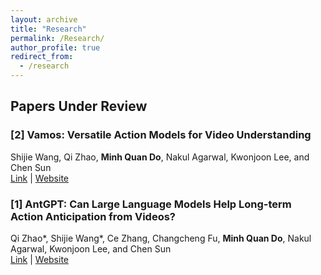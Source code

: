 ```yaml
---
layout: archive
title: "Research"
permalink: /Research/
author_profile: true
redirect_from:
  - /research
---
```


<!-- # Papers -->

## Papers Under Review

### [2] Vamos: Versatile Action Models for Video Understanding
Shijie Wang, Qi Zhao, **Minh Quan Do**, Nakul Agarwal, Kwonjoon Lee, and Chen Sun  
[Link](https://arxiv.org/abs/2311.13627) | [Website](https://brown-palm.github.io/Vamos/)

### [1] AntGPT: Can Large Language Models Help Long-term Action Anticipation from Videos?
Qi Zhao*, Shijie Wang*, Ce Zhang, Changcheng Fu, **Minh Quan Do**, Nakul Agarwal, Kwonjoon Lee, and Chen Sun  
[Link](https://arxiv.org/abs/2307.16368) | [Website](https://brown-palm.github.io/AntGPT/)


